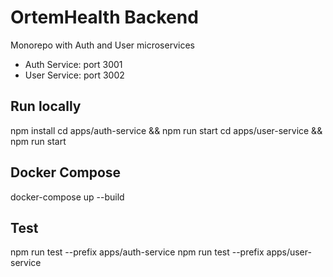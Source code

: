 # OrtemHealth Backend
Monorepo with Auth and User microservices
- Auth Service: port 3001
- User Service: port 3002

## Run locally
npm install
cd apps/auth-service && npm run start
cd apps/user-service && npm run start

## Docker Compose
docker-compose up --build

## Test
npm run test --prefix apps/auth-service
npm run test --prefix apps/user-service

